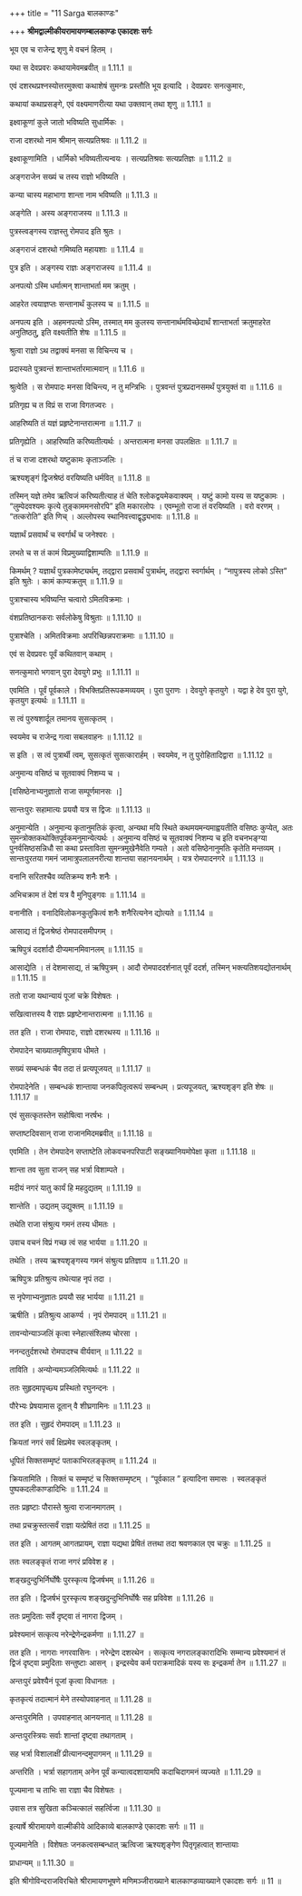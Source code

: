 +++
title = "11 Sarga बालकाण्डः"

+++
**श्रीमद्वाल्मीकीयरामायणम्बालकाण्डः एकादशः सर्गः**

भूय एव च राजेन्द्र शृणु मे वचनं हितम् ।

यथा स देवप्रवरः कथायामेवमब्रवीत् ॥ 1.11.1 ॥

एवं दशरथप्रश्नस्योत्तरमुक्त्वा कथाशेषं सुमन्त्रः प्रस्तौति भूय इत्यादि । देवप्रवरः सनत्कुमारः,

कथायां कथाप्रसङ्गे, एवं वक्ष्यमाणरीत्या यथा उक्तवान् तथा शृणु ॥ 1.11.1 ॥

इक्ष्वाकूणां कुले जातो भविष्यति सुधार्मिकः ।

राजा दशरथो नाम श्रीमान् सत्यप्रतिश्रवः ॥ 1.11.2 ॥

इक्ष्वाकूणामिति । धार्मिको भविष्यतीत्यन्वयः । सत्यप्रतिश्रवः सत्यप्रतिज्ञः ॥ 1.11.2 ॥

अङ्गराजेन सख्यं च तस्य राज्ञो भविष्यति ।

कन्या चास्य महाभागा शान्ता नाम भविष्यति ॥ 1.11.3 ॥

अङ्गेति । अस्य अङ्गराजस्य ॥ 1.11.3 ॥

पुत्रस्त्वङ्गस्य राज्ञस्तु रोमपाद इति श्रुतः ।

अङ्गराजं दशरथो गमिष्यति महायशाः ॥ 1.11.4 ॥

पुत्र इति । अङ्गस्य राज्ञः अङ्गराजस्य ॥ 1.11.4 ॥

अनपत्यो ऽस्मि धर्मात्मन् शान्ताभर्ता मम क्रतुम् ।

आहरेत त्वयाज्ञप्तः सन्तानार्थं कुलस्य च ॥ 1.11.5 ॥

अनपत्य इति । अहमनपत्यो ऽस्मि, तस्मात् मम कुलस्य सन्तानार्थमविच्छेदार्थं शान्ताभर्ता क्रतुमाहरेत अनुतिष्ठतु, इति वक्ष्यतीति शेषः ॥ 1.11.5 ॥

श्रुत्वा राज्ञो ऽथ तद्वाक्यं मनसा स विचिन्त्य च ।

प्रदास्यते पुत्रवन्तं शान्ताभर्तारमात्मवान् ॥ 1.11.6 ॥

श्रुत्वेति । स रोमपादः मनसा विचिन्त्य, न तु मन्त्रिभिः । पुत्रवन्तं पुत्रप्रदानसमर्थं पुत्रयुक्तं वा ॥ 1.11.6 ॥

प्रतिगृह्य च त विप्रं स राजा विगतज्वरः ।

आहरिष्यति तं यज्ञं प्रहृष्टेनान्तरात्मना ॥ 1.11.7 ॥

प्रतिगृह्येति । आहरिष्यति करिष्यतीत्यर्थः । अन्तरात्मना मनसा उपलक्षितः ॥ 1.11.7 ॥

तं च राजा दशरथो यष्टुकामः कृताञ्जलिः ।

ऋश्यशृङ्गं द्विजश्रेष्ठं वरयिष्यति धर्मवित् ॥ 1.11.8 ॥

तस्मिन् यज्ञे तमेव ऋत्विजं करिष्यतीत्याह तं चेति श्लोकद्वयमेकवाक्यम् । यष्टुं कामो यस्य स यष्टुकामः । “लुम्पेदवश्यमः कृत्ये तुङ्काममनसोरपि” इति मकारलोपः । एवम्भूतो राजा तं वरयिष्यति । वरो वरणम् । “तत्करोति” इति णिच् । अल्लोपस्य स्थानिवत्त्वाद्वृद्ध्यभावः ॥ 1.11.8 ॥

यज्ञार्थं प्रसवार्थं च स्वर्गार्थं च जनेश्वरः ।

लभते च स तं कामं विप्रमुख्याद्विशाम्पतिः ॥ 1.11.9 ॥

किमर्थम् ? यज्ञार्थं पुत्रकामेष्ट्यर्थम्, तद्द्वारा प्रसवार्थं पुत्रार्थम्, तद्द्वारा स्वर्गार्थम् । “नापुत्रस्य लोको ऽस्ति” इति श्रुतेः । कामं काम्यक्रतुम् ॥ 1.11.9 ॥

पुत्राश्चास्य भविष्यन्ति चत्वारो ऽमितविक्रमाः ।

वंशप्रतिष्ठानकराः सर्वलोकेषु विश्रुताः ॥ 1.11.10 ॥

पुत्राश्चेति । अमितविक्रमाः अपरिच्छिन्नपराक्रमाः ॥ 1.11.10 ॥

एवं स देवप्रवरः पूर्वं कथितवान् कथाम् ।

सनत्कुमारो भगवान् पुरा देवयुगे प्रभुः ॥ 1.11.11 ॥

एवमिति । पूर्वं पूर्वकाले । विभक्तिप्रतिरूपकमव्ययम् । पुरा पुराणः । देवयुगे कृतयुगे । यद्वा हे देव पुरा युगे, कृतयुग इत्यर्थः ॥ 1.11.11 ॥

स त्वं पुरुषशार्दूल तमानय सुसत्कृतम् ।

स्वयमेव च राजेन्द्र गत्वा सबलवाहनः ॥ 1.11.12 ॥

स इति । स त्वं पुत्रार्थी त्वम्, सुसत्कृतं सुसत्कारार्हम् । स्वयमेव, न तु पुरोहितादिद्वारा ॥ 1.11.12 ॥

अनुमान्य वसिष्ठं च सूतवाक्यं निशम्य च ।

\[वसिष्ठेनाभ्यनुज्ञातो राजा सम्पूर्णमानसः ।\]

सान्तःपुरः सहामात्यः प्रययौ यत्र स द्विजः ॥ 1.11.13 ॥

अनुमान्येति । अनुमान्य कृतानुमतिकं कृत्वा, अन्यथा मयि स्थिते कथमयमन्यमाह्वयतीति वसिष्ठः कुप्येत्, अतः सुमन्त्रोक्तकथोक्तिपूर्वकमनुमान्येत्यर्थः । अनुमान्य वसिष्ठं च सूतवाक्यं निशम्य च इति वचनभङ्ग्या पुनर्वसिष्ठसन्निधौ सा कथा प्रस्ताविता सुमन्त्रमुखेनैवेति गम्यते । अतो वसिष्ठेनानुमतिः कृतेति मन्तव्यम् । सान्तःपुरतया गमनं जामात्रुपलालनरीत्या शान्तया सहानयनार्थम् । यत्र रोमपादनगरे ॥ 1.11.13 ॥

वनानि सरितश्चैव व्यतिक्रम्य शनैः शनैः ।

अभिचक्राम तं देशं यत्र वै मुनिपुङ्गवः ॥ 1.11.14 ॥

वनानीति । वनादिविलोकनकुतुकित्वं शनैः शनैरित्यनेन द्योत्यते ॥ 1.11.14 ॥

आसाद्य तं द्विजश्रेष्ठं रोमपादसमीपगम् ।

ऋषिपुत्रं ददर्शादौ दीप्यमानमिवानलम् ॥ 1.11.15 ॥

आसाद्येति । तं देशमासाद्य, तं ऋषिपुत्रम् । आदौ रोमपाददर्शनात् पूर्वं ददर्श, तस्मिन् भक्त्यतिशयद्योतनार्थम् ॥ 1.11.15 ॥

ततो राजा यथान्यायं पूजां चक्रे विशेषतः ।

सखित्वात्तस्य वै राज्ञः प्रहृष्टेनान्तरात्मना ॥ 1.11.16 ॥

तत इति । राजा रोमपादः, राज्ञो दशरथस्य ॥ 1.11.16 ॥

रोमपादेन चाख्यातमृषिपुत्राय धीमते ।

सख्यं सम्बन्धकं चैव तदा तं प्रत्यपूजयत् ॥ 1.11.17 ॥

रोमपादेनेति । सम्बन्धकं शान्ताया जनकपितृत्वरूपं सम्बन्धम् । प्रत्यपूजयत्, ऋश्यशृङ्ग इति शेषः ॥ 1.11.17 ॥

एवं सुसत्कृतस्तेन सहोषित्वा नरर्षभः ।

सप्ताष्टदिवसान् राजा राजानमिदमब्रवीत् ॥ 1.11.18 ॥

एवमिति । तेन रोमपादेन सप्ताष्टेति लोकवचनपरिपाटी सङ्ख्यानियमोपेक्षा कृता ॥ 1.11.18 ॥

शान्ता तव सुता राजन् सह भर्त्रा विशाम्पते ।

मदीयं नगरं यातु कार्यं हि महदुद्यतम् ॥ 1.11.19 ॥

शान्तेति । उद्यतम् उद्युक्तम् ॥ 1.11.19 ॥

तथेति राजा संश्रुत्य गमनं तस्य धीमतः ।

उवाच वचनं विप्रं गच्छ त्वं सह भार्यया ॥ 1.11.20 ॥

तथेति । तस्य ऋश्यशृङ्गस्य गमनं संश्रुत्य प्रतिज्ञाय ॥ 1.11.20 ॥

ऋषिपुत्रः प्रतिश्रुत्य तथेत्याह नृपं तदा ।

स नृपेणाभ्यनुज्ञातः प्रययौ सह भार्यया ॥ 1.11.21 ॥

ऋषीति । प्रतिश्रुत्य आकर्ण्य । नृपं रोमपादम् ॥ 1.11.21 ॥

तावन्योन्याञ्जलिं कृत्वा स्नेहात्संश्लिष्य चोरसा ।

ननन्दतुर्दशरथो रोमपादश्च वीर्यवान् ॥ 1.11.22 ॥

ताविति । अन्योन्यमञ्जलिमित्यर्थः ॥ 1.11.22 ॥

ततः सुहृदमापृच्छ्य प्रस्थितो रघुनन्दनः ।

पौरेभ्यः प्रेषयामास दूतान् वै शीघ्रगामिनः ॥ 1.11.23 ॥

तत इति । सुहृदं रोमपादम् ॥ 1.11.23 ॥

क्रियतां नगरं सर्वं क्षिप्रमेव स्वलङ्कृतम् ।

धूपितं सिक्तसम्मृष्टं पताकाभिरलङ्कृतम् ॥ 1.11.24 ॥

क्रियतामिति । सिक्तं च सम्मृष्टं च सिक्तसम्मृष्टम् । “पूर्वकाल ” इत्यादिना समासः । स्वलङ्कृतं पुष्पकदलीकाण्डादिभिः ॥ 1.11.24 ॥

ततः प्रहृष्टाः पौरास्ते श्रुत्वा राजानमागतम् ।

तथा प्रचक्रुस्तत्सर्वं राज्ञा यत्प्रेषितं तदा ॥ 1.11.25 ॥

तत इति । आगतम् आगतप्रायम्, राज्ञा यद्यथा प्रेषितं तत्तथा तदा श्रवणकाल एव चक्रुः ॥ 1.11.25 ॥

ततः स्वलङ्कृतं राजा नगरं प्रविवेश ह ।

शङ्खदुन्दुभिर्निर्घोषैः पुरस्कृत्य द्विजर्षभम् ॥ 1.11.26 ॥

तत इति । द्विजर्षभं पुरस्कृत्य शङ्खदुन्दुभिनिर्घोषैः सह प्रविवेश ॥ 1.11.26 ॥

ततः प्रमुदिताः सर्वे दृष्ट्वा तं नागरा द्विजम् ।

प्रवेश्यमानं सत्कृत्य नरेन्द्रेणेन्द्रकर्मणा ॥ 1.11.27 ॥

तत इति । नागराः नगरवासिनः । नरेन्द्रेण दशरथेन । सत्कृत्य नगरालङ्कारादिभिः सम्मान्य प्रवेश्यमानं तं द्विजं दृष्ट्वा प्रमुदिताः सन्तुष्टाः आसन् । इन्द्रस्येव कर्म पराक्रमादिकं यस्य सः इन्द्रकर्मा तेन ॥ 1.11.27 ॥

अन्तःपुरं प्रवेश्यैनं पूजां कृत्वा विधानतः ।

कृतकृत्यं तदात्मानं मेने तस्योपवाहनात् ॥ 1.11.28 ॥

अन्तःपुरमिति । उपवाहनात् आनयनात् ॥ 1.11.28 ॥

अन्तःपुरस्त्रियः सर्वाः शान्तां दृष्ट्वा तथागताम् ।

सह भर्त्रा विशालाक्षीं प्रीत्यानन्दमुपागमन् ॥ 1.11.29 ॥

अन्तरिति । भर्त्रा सहागताम् अनेन पूर्वं कन्यात्वदशायामपि कदाचिदागमनं व्यज्यते ॥ 1.11.29 ॥

पूज्यमाना च ताभिः सा राज्ञा चैव विशेषतः ।

उवास तत्र सुखिता कञ्चित्कालं सहर्त्विजा ॥ 1.11.30 ॥

इत्यार्षे श्रीरामायणे वाल्मीकीये आदिकाव्ये बालकाण्डे एकादशः सर्गः ॥ 11 ॥

पूज्यमानेति । विशेषतः जनकत्वसम्बन्धात् ऋत्विजा ऋश्यशृङ्गेण पितृगृहत्वात् शान्तायाः

प्राधान्यम् ॥ 1.11.30 ॥

इति श्रीगोविन्दराजविरचिते श्रीरामायणभूषणे मणिमञ्जीराख्याने बालकाण्डव्याख्याने एकादशः सर्गः ॥ 11 ॥
